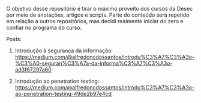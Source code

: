 O objetivo desse repositório é tirar o máximo proveito dos cursos da Desec por meio de anotações, artigos e scripts. Parte do conteúdo será repetido em relação a outros repositórios, mas decidi realmente iniciar do zero e confiar no programa do curso.


Posts:

1) Introdução à segurança da informação: https://medium.com/@alfredoncdossantos/introdu%C3%A7%C3%A3o-%C3%A0-seguran%C3%A7a-da-informa%C3%A7%C3%A3o-ad3f67297a60

2) Introdução ao penetration testing: https://medium.com/@alfredoncdossantos/introdu%C3%A7%C3%A3o-ao-penetration-testing-49de2b97e4cd
